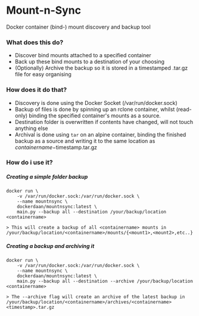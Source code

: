 # Mount-n-Sync
Docker container (bind-) mount discovery and backup tool

### What does this do?

- Discover bind mounts attached to a specified container
- Back up these bind mounts to a destination of your choosing
- (Optionally) Archive the backup so it is stored in a timestamped .tar.gz file for easy organising

### How does it do that?

- Discovery is done using the Docker Socket (/var/run/docker.sock)
- Backup of files is done by spinning up an rclone container, whilst (read-only) binding the specified container's mounts as a source. 
- Destination folder is overwritten if contents have changed, will not touch anything else
- Archival is done using `tar` on an alpine container, binding the finished backup as a source and writing it to the same location as $containername-$timestamp.tar.gz 

### How do i use it?

##### Creating a simple folder backup
```
docker run \
    -v /var/run/docker.sock:/var/run/docker.sock \
    --name mountnsync \
    dockerdaan/mountnsync:latest \
    main.py --backup all --destination /your/backup/location <containername>
```
    > This will create a backup of all <containername> mounts in /your/backup/location/<containername>/mounts/{<mount1>,<mount2>,etc..}

##### Creating a backup and archiving it
```
docker run \
    -v /var/run/docker.sock:/var/run/docker.sock \
    --name mountnsync \
    dockerdaan/mountnsync:latest \
    main.py --backup all --destination --archive /your/backup/location <containername>
```
    > The --archive flag will create an archive of the latest backup in /your/backup/location/<containername>/archives/<containername><timestamp>.tar.gz